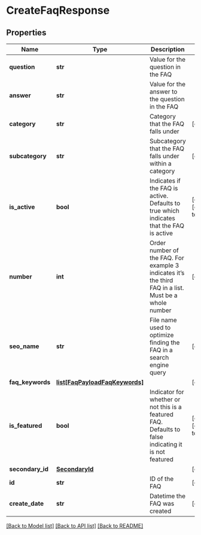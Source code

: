 # CreateFaqResponse

## Properties
Name | Type | Description | Notes
------------ | ------------- | ------------- | -------------
**question** | **str** | Value for the question in the FAQ | 
**answer** | **str** | Value for the answer to the question in the FAQ | 
**category** | **str** | Category that the FAQ falls under | [optional] 
**subcategory** | **str** | Subcategory that the FAQ falls under within a category | [optional] 
**is_active** | **bool** | Indicates if the FAQ is active. Defaults to true which indicates that the FAQ is active | [optional] [default to True]
**number** | **int** | Order number of the FAQ. For example 3 indicates it’s the third FAQ in a list. Must be a whole number | [optional] 
**seo_name** | **str** | File name used to optimize finding the FAQ in a search engine query | [optional] 
**faq_keywords** | [**list[FaqPayloadFaqKeywords]**](FaqPayloadFaqKeywords.md) |  | [optional] 
**is_featured** | **bool** | Indicator for whether or not this is a featured FAQ. Defaults to false indicating it is not featured | [optional] [default to False]
**secondary_id** | [**SecondaryId**](SecondaryId.md) |  | [optional] 
**id** | **str** | ID of the FAQ | [optional] 
**create_date** | **str** | Datetime the FAQ was created | [optional] 

[[Back to Model list]](../README.md#documentation-for-models) [[Back to API list]](../README.md#documentation-for-api-endpoints) [[Back to README]](../README.md)


